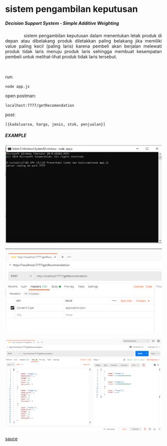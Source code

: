 # sistem pengambilan keputusan
##### Decision Support System - Simple Additive Weighting

<div style="text-align: justify">
&nbsp;&nbsp;&nbsp;&nbsp;&nbsp;&nbsp;&nbsp;&nbsp;&nbsp;&nbsp;&nbsp;&nbsp;sistem pengambilan keputusan dalam menentukan letak produk di depan atau dibelakang
produk diletakkan paling belakang jika memiliki value paling kecil (paling laris)
karena pembeli akan berjalan melewati produk tidak laris menuju produk laris
sehingga membuat kesempatan pembeli untuk melihat-lihat produk tidak laris tersebut. 
</div>
<br>
<br>


run: 
```
node app.js
```


open postman: 
```
localhost:7777/getRecomendation
```


post: 
```
[{kadaluarsa, harga, jenis, stok, penjualan}]
```



##### EXAMPLE

![STEP 1](https://github.com/tovidd/SAW-SPK/blob/master/example/01-run-server.png)

![STEP 2](https://github.com/tovidd/SAW-SPK/blob/master/example/02-set-header.png)

![STEP 3](https://github.com/tovidd/SAW-SPK/blob/master/example/03-set-body-and-post-request.png)


<a href="https://medium.com/skyshidigital/sistem-pengambilan-keputusan-dengan-algoritma-saw-simple-additive-weighting-524a43ef316">sauce</a>
